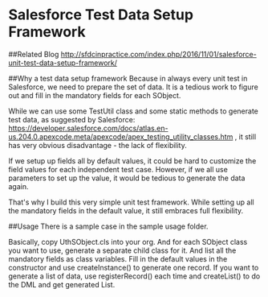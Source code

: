 # Salesforce Test Data Setup Framework

##Related Blog
http://sfdcinpractice.com/index.php/2016/11/01/salesforce-unit-test-data-setup-framework/

##Why a test data setup framework
Because in always every unit test in Salesforce, we need to prepare the set of data. It is a tedious work to figure out and fill in the mandatory fields for each SObject. 

While we can use some TestUtil class and some static methods to generate test data, as suggested by Salesforce: https://developer.salesforce.com/docs/atlas.en-us.204.0.apexcode.meta/apexcode/apex_testing_utility_classes.htm , it still has very obvious disadvantage - the lack of flexibility. 

If we setup up fields all by default values, it could be hard to customize the field values for each independent test case. However, if we all use parameters to set up the value, it would be tedious to generate the data again. 

That's why I build this very simple unit test framework. While setting up all the mandatory fields in the default value, it still embraces full flexibility. 

##Usage
There is a sample case in the sample usage folder. 

Basically, copy UthSObject.cls into your org. And for each SObject class you want to use, generate a separate child class for it. And list all the mandatory fields as class variables. Fill in the default values in the constructor and use createInstance() to generate one record. If you want to generate a list of data, use registerRecord() each time and createList() to do the DML and get generated List. 